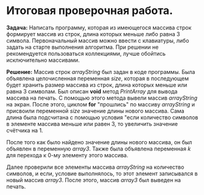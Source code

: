 # Итоговая проверочная работа.
**Задача:** Написать программу, которая из имеющегося массива строк формирует массив из строк, длина которых меньше либо равна 3 символа. Первоначальный массив можно ввести с клавиатуры, либо задать на старте выполнения алгоритма. При решении не рекомендуется пользоваться коллекциями, лучше обойтись исключительно массивами.

**Решение:** Массив строк *arrayString* был задан в коде программы. Была объявлена целочисленная переменная *size*, которая в последующем будет хранить размер массива из строк, длина которых меньше или равна 3 символам. 
Был описан **void** метод *PrintArray* для вывода массива на печать. С помощью этого метода вывели массив *arrayString* на экран.
После этого, циклом **for** "прошлись" по массиву *arrayString* и присвоили переменной *size* значение длины нового массива. Сама длина была подсчитана с помощью условия "если количество символов в элементе массива меньше или равен 3, то увеличить значение счётчика на 1.

После того как было найдено значение длины нового массива, он был объявлен в переменную *array3*. Также была объявлена переменная *k* для перехода к 0-му элементу этого массива. 

Далее проверили все элементы массива *arrayString* на количество символов, и если, условие выполнялось, то этот элемент записывался в новый массив *array3*. После этого, массив *array3* был выведен на печать.